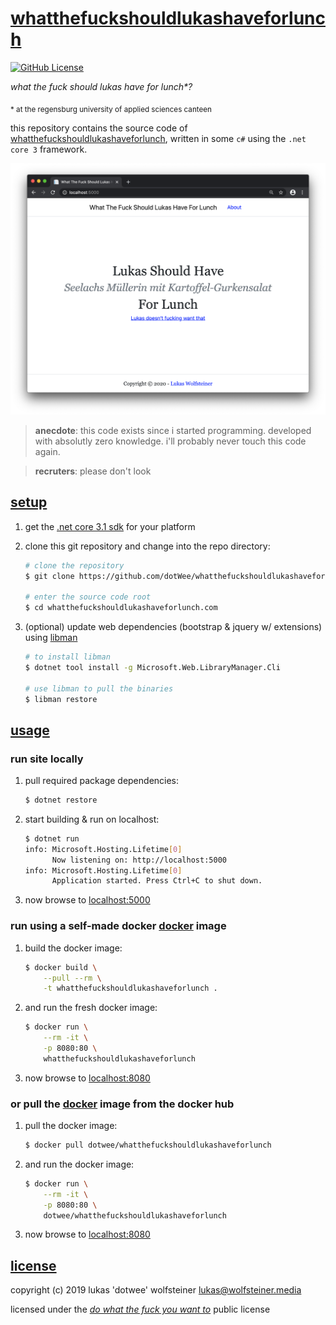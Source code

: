 # [whatthefuckshouldlukashaveforlunch](https://whatthefuckshouldlukashaveforlunch.com/)

[![GitHub License](https://img.shields.io/github/license/dotWee/startpage)](https://github.com/dotWee/whatthefuckshouldlukashaveforlunch.com/blob/master/LICENSE)

_what the fuck should lukas have for lunch*?_

<sub>* at the regensburg university of applied sciences canteen </sub>

this repository contains the source code of [whatthefuckshouldlukashaveforlunch](https://whatthefuckshouldlukashaveforlunch.com/), written in some `c#` using the `.net core 3` framework.

![screenshot.png](https://github.com/dotWee/whatthefuckshouldlukashaveforlunch.com/raw/master/art/screenshot.png)

> **anecdote**: this code exists since i started programming. developed with absolutly zero knowledge. i'll probably never touch this code again.

> **recruters**: please don't look

## [setup](#setup)

1. get the [.net core 3.1 sdk](https://dotnet.microsoft.com/download/) for your platform

2. clone this git repository and change into the repo directory:

    ```bash
    # clone the repository
    $ git clone https://github.com/dotWee/whatthefuckshouldlukashaveforlunch.com

    # enter the source code root
    $ cd whatthefuckshouldlukashaveforlunch.com
    ```

3. (optional) update web dependencies (bootstrap & jquery w/ extensions) using [libman](https://docs.microsoft.com/en-us/aspnet/core/client-side/libman/)

    ```bash
    # to install libman
    $ dotnet tool install -g Microsoft.Web.LibraryManager.Cli

    # use libman to pull the binaries
    $ libman restore
    ```

## [usage](#usage)

### run site locally

1. pull required package dependencies:

    ```bash
    $ dotnet restore
    ```

2. start building & run on localhost:

    ```bash
    $ dotnet run
    info: Microsoft.Hosting.Lifetime[0]
          Now listening on: http://localhost:5000
    info: Microsoft.Hosting.Lifetime[0]
          Application started. Press Ctrl+C to shut down.
    ```

3. now browse to [localhost:5000](http://localhost:5000)

### run using a self-made docker [docker](https://www.docker.com/) image

1. build the docker image:

    ```bash
    $ docker build \
        --pull --rm \
        -t whatthefuckshouldlukashaveforlunch .
    ```

2. and run the fresh docker image:

    ```bash
    $ docker run \
        --rm -it \
        -p 8080:80 \
        whatthefuckshouldlukashaveforlunch
    ```

3. now browse to [localhost:8080](http://localhost:8080)

### or pull the [docker](https://www.docker.com/) image from the docker hub

1. pull the docker image:

    ```bash
    $ docker pull dotwee/whatthefuckshouldlukashaveforlunch
    ```

2. and run the docker image:

    ```bash
    $ docker run \
        --rm -it \
        -p 8080:80 \
        dotwee/whatthefuckshouldlukashaveforlunch
    ```

3. now browse to [localhost:8080](http://localhost:8080)

## [license](#license)

copyright (c) 2019 lukas 'dotwee' wolfsteiner <lukas@wolfsteiner.media>

licensed under the [_do what the fuck you want to_](/LICENSE) public license
